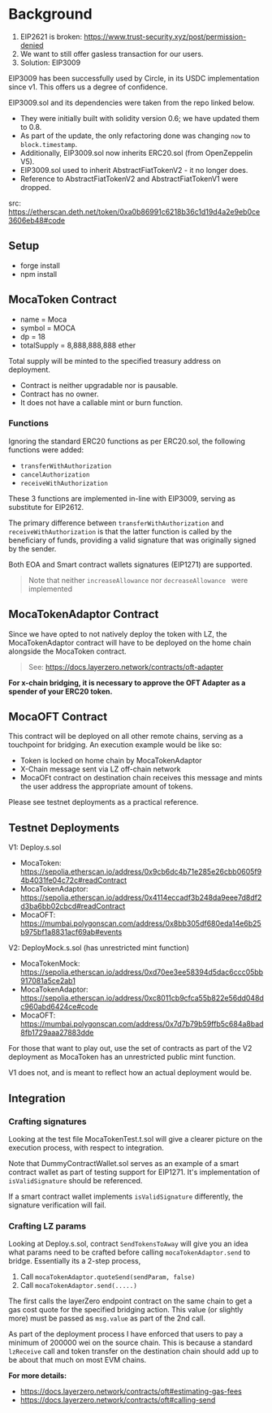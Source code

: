 # Background

1. EIP2621 is broken: https://www.trust-security.xyz/post/permission-denied
2. We want to still offer gasless transaction for our users.
3. Solution: EIP3009

EIP3009 has been successfully used by Circle, in its USDC implementation since v1. This offers us a degree of confidence.

EIP3009.sol and its dependencies were taken from the repo linked below.

- They were initially built with solidity version 0.6; we have updated them to 0.8.
- As part of the update, the only refactoring done was changing `now` to `block.timestamp`.
- Additionally, EIP3009.sol now inherits ERC20.sol (from OpenZeppelin V5).
- EIP3009.sol used to inherit AbstractFiatTokenV2 - it no longer does.
- Reference to AbstractFiatTokenV2 and AbstractFiatTokenV1 were dropped.

src: https://etherscan.deth.net/token/0xa0b86991c6218b36c1d19d4a2e9eb0ce3606eb48#code

## Setup

- forge install
- npm install

## MocaToken Contract

- name = Moca
- symbol = MOCA
- dp = 18
- totalSupply = 8,888,888,888 ether

Total supply will be minted to the specified treasury address on deployment.

- Contract is neither upgradable nor is pausable.
- Contract has no owner.
- It does not have a callable mint or burn function.

### Functions

Ignoring the standard ERC20 functions as per ERC20.sol, the following functions were added:

- `transferWithAuthorization`
- `cancelAuthorization`
- `receiveWithAuthorization`

These 3 functions are implemented in-line with EIP3009, serving as substitute for EIP2612.

The primary difference between `transferWithAuthorization` and `receiveWithAuthorization` is that the latter function is called by the beneficiary of funds, providing a valid signature that was originally signed by the sender.

Both EOA and Smart contract wallets signatures (EIP1271) are supported.

>Note that neither `increaseAllowance` nor `decreaseAllowance ` were implemented

## MocaTokenAdaptor Contract

Since we have opted to not natively deploy the token with LZ, the MocaTokenAdaptor contract will have to be deployed on the home chain alongside the MocaToken contract.

> See: https://docs.layerzero.network/contracts/oft-adapter

**For x-chain bridging, it is necessary to approve the OFT Adapter as a spender of your ERC20 token.**

## MocaOFT Contract

This contract will be deployed on all other remote chains, serving as a touchpoint for bridging. An execution example would be like so:

- Token is locked on home chain by MocaTokenAdaptor
- X-Chain message sent via LZ off-chain network
- MocaOFt contract on destination chain receives this message and mints the user address the appropriate amount of tokens.

Please see testnet deployments as a practical reference.

## Testnet Deployments

V1: Deploy.s.sol

- MocaToken: https://sepolia.etherscan.io/address/0x9cb6dc4b71e285e26cbb0605f94b4031fe04c72c#readContract
- MocaTokenAdaptor: https://sepolia.etherscan.io/address/0x4114eccadf3b248da9eee7d8df2d3ba6bb02cbcd#readContract
- MocaOFT: https://mumbai.polygonscan.com/address/0x8bb305df680eda14e6b25b975bf1a8831acf69ab#events

V2: DeployMock.s.sol (has unrestricted mint function)

- MocaTokenMock: https://sepolia.etherscan.io/address/0xd70ee3ee58394d5dac6ccc05bb917081a5ce2ab1
- MocaTokenAdaptor: https://sepolia.etherscan.io/address/0xc8011cb9cfca55b822e56dd048dc960abd6424ce#code
- MocaOFT: https://mumbai.polygonscan.com/address/0x7d7b79b59ffb5c684a8bad8fb1729aaa27883dde

For those that want to play out, use the set of contracts as part of the V2 deployment as MocaToken has an unrestricted public mint function.

V1 does not, and is meant to reflect how an actual deployment would be.

## Integration

### Crafting signatures

Looking at the test file MocaTokenTest.t.sol will give a clearer picture on the execution process, with respect to integration.

Note that DummyContractWallet.sol serves as an example of a smart contract wallet as part of testing support for EIP1271.
It's implementation of `isValidSignature` should be referenced.

If a smart contract wallet implements `isValidSignature` differently, the signature verification will fail.

### Crafting LZ params

Looking at Deploy.s.sol, contract `SendTokensToAway` will give you an idea what params need to be crafted before calling `mocaTokenAdaptor.send` to bridge.
Essentially its a 2-step process,

1. Call `mocaTokenAdaptor.quoteSend(sendParam, false)`
2. Call `mocaTokenAdaptor.send(.....)`

The first calls the layerZero endpoint contract on the same chain to get a gas cost quote for the specified bridging action. This value (or slightly more) must be passed as `msg.value` as part of the 2nd call.

As part of the deployment process I have enforced that users to pay a minimum of 200000 wei on the source chain. This is because a standard `lzReceive` call and token transfer on the destination chain should add up to be about that much on most EVM chains.

**For more details:**

- https://docs.layerzero.network/contracts/oft#estimating-gas-fees
- https://docs.layerzero.network/contracts/oft#calling-send